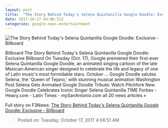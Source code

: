 ```yaml
---
layout: post
title:  "The Story Behind Today's Selena Quintanilla Google Doodle: Exclusive - Billboard"
date: 2017-10-17 04:06:51Z
categories: google-news-entertaintment
---
```


![The Story Behind Today's Selena Quintanilla Google Doodle: Exclusive - Billboard](http://www.billboard.com/files/media/Selena-Quintanilla-portrait-billboard-1548.jpg)

Billboard The Story Behind Today's Selena Quintanilla Google Doodle: Exclusive Billboard On Tuesday (Oct. 17), Google premiered their first-ever Selena Quintanilla Google Doodle, an animated singing cartoon of the late Mexican-American singer designed to celebrate the life and legacy of one of Latin music's most formidable stars. October ... Google Doodle salutes Selena, the 'Queen of Tejano,' with stunning musical animation Washington Post Selena Gets Animated Google Doodle Tribute: Watch Pitchfork New Google Doodle Celebrates Iconic Singer Selena Quintanilla TIME Forbes - Heavy.com - Latin Times - mySanAntonio.com all 20 news articles »


Full story on F3News: [The Story Behind Today's Selena Quintanilla Google Doodle: Exclusive - Billboard](http://www.f3nws.com/n/DfHSpD)

> Posted on: Tuesday, October 17, 2017 4:06:51 AM
